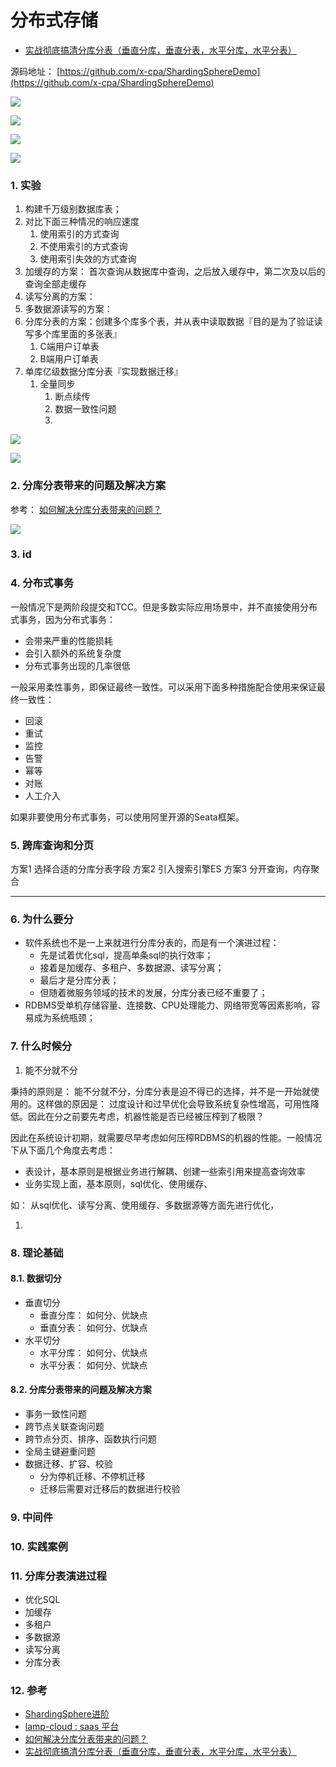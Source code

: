 # 分布式存储


- [实战彻底搞清分库分表（垂直分库，垂直分表，水平分库，水平分表）](https://cloud.tencent.com/developer/article/1819045)

源码地址： [https://github.com/x-cpa/ShardingSphereDemo](https://github.com/x-cpa/ShardingSphereDemo)


![](./duration/image/1677578774614.jpeg)


![](./duration/image/1677580943824.jpeg)


![](./duration/image/1690857435685.jpeg)



![](./duration/image/1678154013813.jpeg)




### 1. 实验

1. 构建千万级别数据库表；
2. 对比下面三种情况的响应速度
   1. 使用索引的方式查询
   2. 不使用索引的方式查询
   3. 使用索引失效的方式查询
3. 加缓存的方案： 首次查询从数据库中查询，之后放入缓存中，第二次及以后的查询全部走缓存
4. 读写分离的方案：
5. 多数据源读写的方案：
6. 分库分表的方案：创建多个库多个表，并从表中读取数据『目的是为了验证读写多个库里面的多张表』
   1. C端用户订单表
   2. B端用户订单表
7. 单库亿级数据分库分表『实现数据迁移』
   1. 全量同步
      1. 断点续传
      2. 数据一致性问题
      3. 

![](./duration/image/1704544808652.jpeg)

![](./duration/image/1704544808661.jpeg)

### 2. 分库分表带来的问题及解决方案

参考： [如何解决分库分表带来的问题？](https://www.bilibili.com/video/BV1aY411K7qy/)


![](./duration/image/1690858778564.jpeg)

### 3. id


### 4. 分布式事务


一般情况下是两阶段提交和TCC。但是多数实际应用场景中，并不直接使用分布式事务，因为分布式事务：

   - 会带来严重的性能损耗
   - 会引入额外的系统复杂度
   - 分布式事务出现的几率很低

一般采用柔性事务，即保证最终一致性。可以采用下面多种措施配合使用来保证最终一致性：

   - 回滚
   - 重试
   - 监控
   - 告警
   - 幂等
   - 对账
   - 人工介入

如果非要使用分布式事务，可以使用阿里开源的Seata框架。




### 5. 跨库查询和分页

方案1
选择合适的分库分表字段
方案2
引入搜索引擎ES
方案3
分开查询，内存聚合








---


### 6. 为什么要分

- 软件系统也不是一上来就进行分库分表的，而是有一个演进过程： 
   - 先是试着优化sql，提高单条sql的执行效率；
   - 接着是加缓存、多租户、多数据源、读写分离；
   - 最后才是分库分表；
   - 但随着微服务领域的技术的发展，分库分表已经不重要了；
- RDBMS受单机存储容量、连接数、CPU处理能力、网络带宽等因素影响，容易成为系统瓶颈；


### 7. 什么时候分

1. 能不分就不分

秉持的原则是： 能不分就不分，分库分表是迫不得已的选择，并不是一开始就使用的。这样做的原因是： 过度设计和过早优化会导致系统复杂性增高，可用性降低。因此在分之前要先考虑，机器性能是否已经被压榨到了极限？

因此在系统设计初期，就需要尽早考虑如何压榨RDBMS的机器的性能。一般情况下从下面几个角度去考虑：

- 表设计，基本原则是根据业务进行解耦、创建一些索引用来提高查询效率
- 业务实现上面，基本原则，sql优化、使用缓存、

如： 从sql优化、读写分离、使用缓存、多数据源等方面先进行优化，

1. 



### 8. 理论基础


#### 8.1. 数据切分

- 垂直切分 
   - 垂直分库： 如何分、优缺点
   - 垂直分表： 如何分、优缺点
- 水平切分 
   - 水平分库： 如何分、优缺点
   - 水平分表： 如何分、优缺点


#### 8.2. 分库分表带来的问题及解决方案

- 事务一致性问题
- 跨节点关联查询问题
- 跨节点分页、排序、函数执行问题
- 全局主键避重问题
- 数据迁移、扩容、校验 
   - 分为停机迁移、不停机迁移
   - 迁移后需要对迁移后的数据进行校验


### 9. 中间件


### 10. 实践案例


### 11. 分库分表演进过程

- 优化SQL
- 加缓存
- 多租户
- 多数据源
- 读写分离
- 分库分表


### 12. 参考

- [ShardingSphere进阶](https://mp.weixin.qq.com/mp/appmsgalbum?__biz=MzU3MDAzNDg1MA==&action=getalbum&album_id=2389616635193393153&scene=21#wechat_redirect)
- [lamp-cloud : saas 平台](https://github.com/zuihou/lamp-cloud)
- [如何解决分库分表带来的问题？](https://www.bilibili.com/video/BV1aY411K7qy/)
- [实战彻底搞清分库分表（垂直分库，垂直分表，水平分库，水平分表）](https://cloud.tencent.com/developer/article/1819045)

